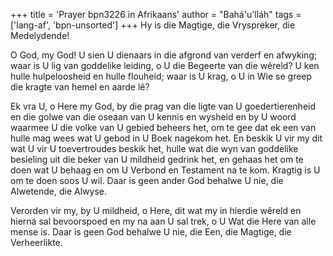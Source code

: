 +++
title = 'Prayer bpn3226 in Afrikaans'
author = "Bahá'u'lláh"
tags = ['lang-af', 'bpn-unsorted']
+++
Hy is die Magtige, die Vryspreker, die Medelydende!

O God, my God! U sien U dienaars in die afgrond van verderf en afwyking; waar is U lig van goddelike leiding, o U die Begeerte van die wêreld? U ken hulle hulpeloosheid en hulle flouheid; waar is U krag, o U in Wie se greep die kragte van hemel en aarde lê?

Ek vra U, o Here my God, by die prag van die ligte van U goedertierenheid en die golwe van die oseaan van U kennis en wysheid en by U woord waarmee U die volke van U gebied beheers het, om te gee dat ek een van hulle mag wees wat U gebod in U Boek nagekom het. En beskik U vir my dit wat U vir U toevertroudes beskik het, hulle wat die wyn van goddelike besieling uit die beker van U mildheid gedrink het, en gehaas het om te doen wat U behaag en om U Verbond en Testament na te kom. Kragtig is U om te doen soos U wil. Daar is geen ander God behalwe U nie, die Alwetende, die Alwyse.

Verorden vir my, by U mildheid, o Here, dit wat my in hierdie wêreld en hierná sal bevoorspoed en my na aan U sal trek, o U Wat die Here van alle mense is. Daar is geen God behalwe U nie, die Een, die Magtige, die Verheerlikte.
